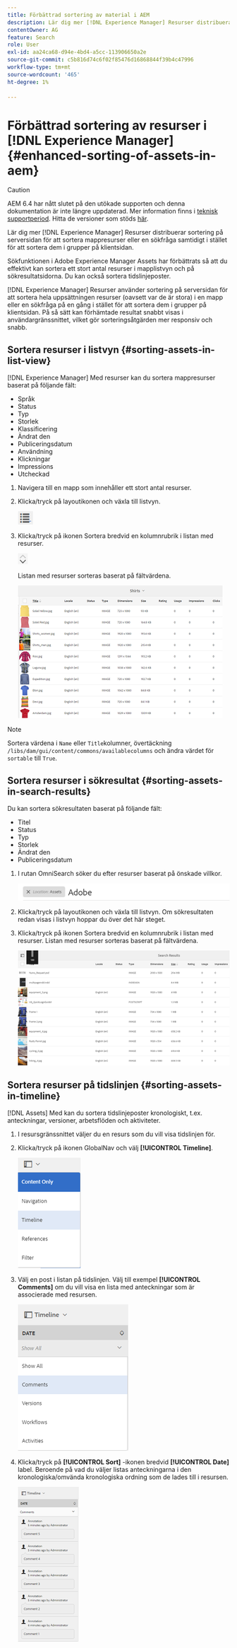 ```yaml
---
title: Förbättrad sortering av material i AEM
description: Lär dig mer [!DNL Experience Manager] Resurser distribuerar sortering på serversidan för att sortera mappresurser eller en sökfråga samtidigt i stället för att sortera dem i grupper på klientsidan.
contentOwner: AG
feature: Search
role: User
exl-id: aa24ca68-d94e-4bd4-a5cc-113906650a2e
source-git-commit: c5b816d74c6f02f85476d16868844f39b4c47996
workflow-type: tm+mt
source-wordcount: '465'
ht-degree: 1%

---
```


# Förbättrad sortering av resurser i [!DNL Experience Manager] {#enhanced-sorting-of-assets-in-aem}

>[!CAUTION]
>
>AEM 6.4 har nått slutet på den utökade supporten och denna dokumentation är inte längre uppdaterad. Mer information finns i [teknisk supportperiod](https://helpx.adobe.com/support/programs/eol-matrix.html). Hitta de versioner som stöds [här](https://experienceleague.adobe.com/docs/).

Lär dig mer [!DNL Experience Manager] Resurser distribuerar sortering på serversidan för att sortera mappresurser eller en sökfråga samtidigt i stället för att sortera dem i grupper på klientsidan.

Sökfunktionen i Adobe Experience Manager Assets har förbättrats så att du effektivt kan sortera ett stort antal resurser i mapplistvyn och på sökresultatsidorna. Du kan också sortera tidslinjeposter.

[!DNL Experience Manager] Resurser använder sortering på serversidan för att sortera hela uppsättningen resurser (oavsett var de är stora) i en mapp eller en sökfråga på en gång i stället för att sortera dem i grupper på klientsidan. På så sätt kan förhämtade resultat snabbt visas i användargränssnittet, vilket gör sorteringsåtgärden mer responsiv och snabb.

## Sortera resurser i listvyn {#sorting-assets-in-list-view}

[!DNL Experience Manager] Med resurser kan du sortera mappresurser baserat på följande fält:

* Språk
* Status
* Typ
* Storlek
* Klassificering
* Ändrat den
* Publiceringsdatum
* Användning
* Klickningar
* Impressions
* Utcheckad

1. Navigera till en mapp som innehåller ett stort antal resurser.
1. Klicka/tryck på layoutikonen och växla till listvyn.

   ![chlimage_1-394](assets/chlimage_1-394.png)

1. Klicka/tryck på ikonen Sortera bredvid en kolumnrubrik i listan med resurser.

   ![chlimage_1-395](assets/chlimage_1-395.png)

   Listan med resurser sorteras baserat på fältvärdena.

   ![chlimage_1-396](assets/chlimage_1-396.png)

>[!NOTE]
>
>Sortera värdena i `Name` eller `Title`kolumner, övertäckning `/libs/dam/gui/content/commons/availablecolumns` och ändra värdet för `sortable` till `True`.

## Sortera resurser i sökresultat {#sorting-assets-in-search-results}

Du kan sortera sökresultaten baserat på följande fält:

* Titel
* Status
* Typ
* Storlek
* Ändrat den
* Publiceringsdatum

1. I rutan OmniSearch söker du efter resurser baserat på önskade villkor.

   ![chlimage_1-397](assets/chlimage_1-397.png)

1. Klicka/tryck på layoutikonen och växla till listvyn. Om sökresultaten redan visas i listvyn hoppar du över det här steget.
1. Klicka/tryck på ikonen Sortera bredvid en kolumnrubrik i listan med resurser. Listan med resurser sorteras baserat på fältvärdena.

   ![chlimage_1-398](assets/chlimage_1-398.png)

## Sortera resurser på tidslinjen {#sorting-assets-in-timeline}

[!DNL Assets] Med kan du sortera tidslinjeposter kronologiskt, t.ex. anteckningar, versioner, arbetsflöden och aktiviteter.

1. I resursgränssnittet väljer du en resurs som du vill visa tidslinjen för.
1. Klicka/tryck på ikonen GlobalNav och välj **[!UICONTROL Timeline]**.

   ![chlimage_1-399](assets/chlimage_1-399.png)

1. Välj en post i listan på tidslinjen. Välj till exempel **[!UICONTROL Comments]** om du vill visa en lista med anteckningar som är associerade med resursen.

   ![chlimage_1-400](assets/chlimage_1-400.png)

1. Klicka/tryck på **[!UICONTROL Sort]** -ikonen bredvid **[!UICONTROL Date]** label. Beroende på vad du väljer listas anteckningarna i den kronologiska/omvända kronologiska ordning som de lades till i resursen.

   ![chlimage_1-401](assets/chlimage_1-401.png)
